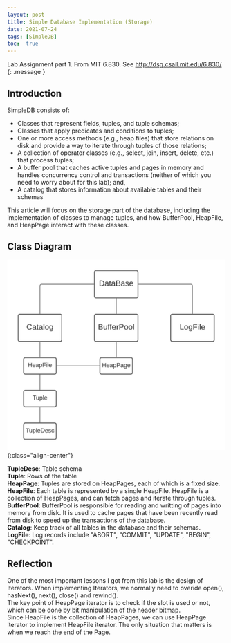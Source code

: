 ```yaml
---
layout: post
title: Simple Database Implementation (Storage)
date: 2021-07-24
tags: [SimpleDB]
toc:  true
---
```

Lab Assignment part 1. From MIT 6.830. See <http://dsg.csail.mit.edu/6.830/>
{: .message }

## Introduction    
SimpleDB consists of:
* Classes that represent fields, tuples, and tuple schemas;
* Classes that apply predicates and conditions to tuples;
* One or more access methods (e.g., heap files) that store relations on disk and provide a way to iterate through tuples
  of those relations;
* A collection of operator classes (e.g., select, join, insert, delete, etc.) that process tuples;
* A buffer pool that caches active tuples and pages in memory and handles concurrency control and transactions (neither
  of which you need to worry about for this lab); and,
* A catalog that stores information about available tables and their schemas

This article will focus on the storage part of the database, including the implementation of classes to manage tuples, and how BufferPool, HeapFile, and HeapPage interact with these classes.   

## Class Diagram 
![Class-Diagram](/images/SimpleDB-Storage.jpg){:class="align-center"}

**TupleDesc**: Table schema   
**Tuple**: Rows of the table  
**HeapPage**: Tuples are stored on HeapPages, each of which is a fixed size.   
**HeapFile**: Each table is represented by a single HeapFile. HeapFile is a collection of HeapPages, and can fetch pages and iterate through tuples.    
**BufferPool**: BufferPool is responsible for reading and writting of pages into memory from disk. It is used to cache pages that have been recently read from disk to speed up the transactions of the database.   
**Catalog**: Keep track of all tables in the database and their schemas.   
**LogFile**: Log records include "ABORT", "COMMIT", "UPDATE", "BEGIN", "CHECKPOINT".   

## Reflection
One of the most important lessons I got from this lab is the design of Iterators. When implementing Iterators, we normally need to overide open(), hasNext(), next(), close() and rewind().    
The key point of HeapPage iterator is to check if the slot is used or not, which can be done by bit manipulation of the header bitmap.  
Since HeapFile is the collection of HeapPages, we can use HeapPage iterator to implement HeapFile iterator. The only situation that matters is when we reach the end of the Page. 